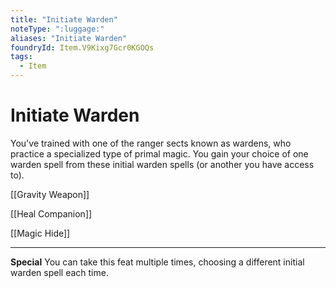 ```yaml
---
title: "Initiate Warden"
noteType: ":luggage:"
aliases: "Initiate Warden"
foundryId: Item.V9Kixg7Gcr0KGOQs
tags:
  - Item
---
```


# Initiate Warden

You've trained with one of the ranger sects known as wardens, who practice a specialized type of primal magic. You gain your choice of one warden spell from these initial warden spells (or another you have access to).

[[Gravity Weapon]]

[[Heal Companion]]

[[Magic Hide]]

* * *

**Special** You can take this feat multiple times, choosing a different initial warden spell each time.
